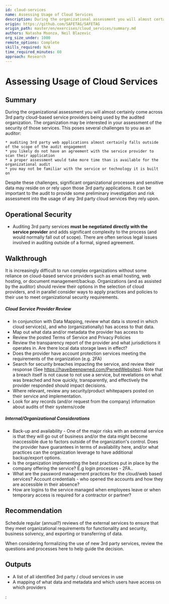 ```yaml
---
id: cloud-services
name: Assessing Usage of Cloud Services
description: During the organizational assessment you will almost certainly come across 3rd party cloud-based service providers...
origin: https://github.com/SAFETAG/SAFETAG
origin_path: master/en/exercises/cloud_services/summary.md
authors: Natasha Msonza, Neil Blazevic
org_size_under: 1000
remote_options: Complete
skills_required: N/A
time_required_minutes: 60
approach: Research
---
```

# Assessing Usage of Cloud Services

## Summary

During the organizational assessment you will almost certainly come across 3rd party cloud-based service providers being used by the audited organization. The organization may be interested in your assessment of the security of those services. This poses several challenges to you as an auditor:

    * auditing 3rd party web applications almost certainly falls outside of the scope of the audit engagement
    * you likely do not have an agreement with the service provider to scan their application
    * a proper assessment would take more time than is available for the organizational audit
    * you may not be familiar with the service or technology it is built on

Despite these challenges, significant organizational processes and sensitive data may reside on or rely upon those 3rd party applications. It can be important to the audit to provide some preliminary investigation and risk assessment into the usage of any 3rd party cloud services they rely upon.



## Operational Security

* Auditing 3rd party services **must be negotiated directly with the service provider** and adds significant complexity to the process (and would normally fall out of scope).  There are often serious legal issues involved in auditing outside of a formal, signed agreement.

## Walkthrough

It is increasingly difficult to run complex organizations without some reliance on cloud-based service providers such as email hosting, web hosting, or document management/backup. Organizations (and as assisted by the auditor) should review their options in the selection of cloud providers, and in parallel consider ways to apply practices and policies to their use to meet organizational security requirements.  

##### Cloud Service Provider Review

* In conjunction with Data Mapping, review what data is stored in which cloud service(s), and who (organizationally) has access to that data.
* Map out what data and/or metadata the provider has access to
* Review the posted Terms of Service and Privacy Policies
* Review the transparency report of the provider and what jurisdictions it operates in. Are there local data storage laws in effect?
* Does the provider have account protection services meeting the requirements of the organization (e.g. 2FA)
* Search for security breaches impacting the service, and review their response (See https://haveibeenpwned.com/PwnedWebsites).  Note that a breach itself is not cause to not use a service, but revelations on what was breached and how quickly, transparently, and effectively the provider responded should impact decisions.
* Where relevant, review any security/product whitepapers posted on their service and implementation.
* Look for any records (and/or request from the company) information about audits of their systems/code

##### Internal/Organizational Considerations

- Back-up and availability - One of the major risks with an external service is that they will go out of business and/or the data might become inaccessible due to factors outside of the organization's control.  Does the provider have guarantees in terms of availability here, and/or what practices can the organization leverage to have additional backup/export options.
- Is the organization implementing the best practices put in place by the company offering the service? E.g login processes - 2FA..
- What are the password management practices for the cloud/web based services? Account credentials - who opened the accounts and how they are accessible in their absence?
- How are logins to the service managed when employees leave or when temporary access is required for a contractor or partner?

## Recommendation

Schedule regular (annual?) reviews of the external services to ensure that they meet organizational requirements for functionality and security, business solvency, and exporting or transferring of data.

When considering formalizing the use of new 3rd party services, review the questions and processes here to help guide the decision.


## Outputs

* A list of all identified 3rd party / cloud services in use
* A mapping of what data and metadata and which users have access on which providers



:[](../references/footnotes.md)
